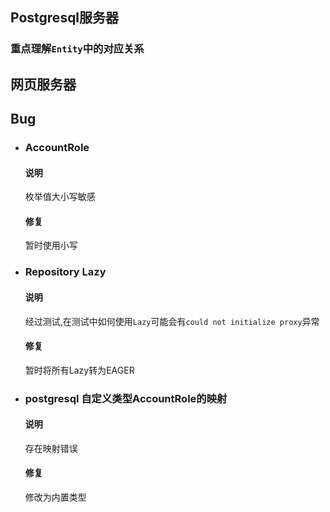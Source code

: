 ## Postgresql服务器
### 重点理解`Entity`中的对应关系
## 网页服务器
## Bug
*  ### AccountRole
    #### 说明
    枚举值大小写敏感   
    #### 修复
    暂时使用小写
*  ### Repository Lazy
    #### 说明
    经过测试,在测试中如何使用`Lazy`可能会有`could not initialize proxy`异常
    #### 修复
    暂时将所有Lazy转为EAGER
*  ### postgresql 自定义类型AccountRole的映射
    #### 说明
    存在映射错误
    #### 修复
    修改为内置类型